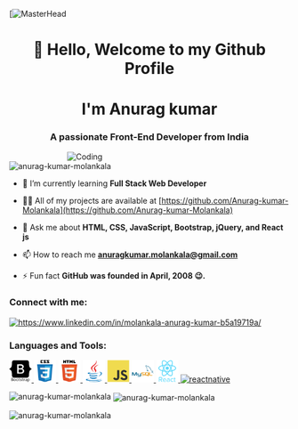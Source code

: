 [![MasterHead](https://user-images.githubusercontent.com/95478989/198955082-6e78ebb5-e1e4-49f9-8d32-6e5af3984dcd.gif)
<h1 align="center"> 👋 Hello, Welcome to my Github Profile</h1>
<h1 align="center"> I'm Anurag kumar</h1>
<h3 align="center">A passionate Front-End Developer from India</h3>
<img align="right" alt="Coding" width="400" src="https://camo.githubusercontent.com/b0476e711d948b5db51678ba19f80da25ccc88d5893852563e216ad833cbeb55/68747470733a2f2f63646e2e66696c65737461636b636f6e74656e742e636f6d2f6566625352313868543575524b756f307a6f4d41"></img>

<p align="left"> <img src="https://komarev.com/ghpvc/?username=anurag-kumar-molankala&label=Profile%20views&color=0e75b6&style=flat" alt="anurag-kumar-molankala" /> </p>

- 🌱 I’m currently learning **Full Stack Web Developer**

- 👨‍💻 All of my projects are available at [https://github.com/Anurag-kumar-Molankala](https://github.com/Anurag-kumar-Molankala)

- 💬 Ask me about **HTML, CSS, JavaScript, Bootstrap, jQuery, and React js**

- 📫 How to reach me **anuragkumar.molankala@gmail.com**

- ⚡ Fun fact **GitHub was founded in April, 2008 😉.**

<h3 align="left">Connect with me:</h3>
<p align="left">
<a href="[https://linkedin.com/in/https://www.linkedin.com/in/molankala-anurag-kumar-b5a19719a](https://www.linkedin.com/in/molankala-anurag-kumar-b5a19719a)" target="blank"><img align="center" src="https://raw.githubusercontent.com/rahuldkjain/github-profile-readme-generator/master/src/images/icons/Social/linked-in-alt.svg" alt="https://www.linkedin.com/in/molankala-anurag-kumar-b5a19719a/" height="30" width="40" /></a>
</p>

<h3 align="left">Languages and Tools:</h3>
<p align="left"> <a href="https://getbootstrap.com" target="_blank" rel="noreferrer"> <img src="https://raw.githubusercontent.com/devicons/devicon/master/icons/bootstrap/bootstrap-plain-wordmark.svg" alt="bootstrap" width="40" height="40"/> </a> <a href="https://www.w3schools.com/css/" target="_blank" rel="noreferrer"> <img src="https://raw.githubusercontent.com/devicons/devicon/master/icons/css3/css3-original-wordmark.svg" alt="css3" width="40" height="40"/> </a> <a href="https://www.w3.org/html/" target="_blank" rel="noreferrer"> <img src="https://raw.githubusercontent.com/devicons/devicon/master/icons/html5/html5-original-wordmark.svg" alt="html5" width="40" height="40"/> </a> <a href="https://www.java.com" target="_blank" rel="noreferrer"> <img src="https://raw.githubusercontent.com/devicons/devicon/master/icons/java/java-original.svg" alt="java" width="40" height="40"/> </a> <a href="https://developer.mozilla.org/en-US/docs/Web/JavaScript" target="_blank" rel="noreferrer"> <img src="https://raw.githubusercontent.com/devicons/devicon/master/icons/javascript/javascript-original.svg" alt="javascript" width="40" height="40"/> </a> <a href="https://www.mysql.com/" target="_blank" rel="noreferrer"> <img src="https://raw.githubusercontent.com/devicons/devicon/master/icons/mysql/mysql-original-wordmark.svg" alt="mysql" width="40" height="40"/> </a> <a href="https://reactjs.org/" target="_blank" rel="noreferrer"> <img src="https://raw.githubusercontent.com/devicons/devicon/master/icons/react/react-original-wordmark.svg" alt="react" width="40" height="40"/> </a> <a href="https://reactnative.dev/" target="_blank" rel="noreferrer"> <img src="https://reactnative.dev/img/header_logo.svg" alt="reactnative" width="40" height="40"/> </a> </p>

<p><img align="left" src="https://github-readme-stats.vercel.app/api/top-langs?username=anurag-kumar-molankala&show_icons=true&locale=en&layout=compact" alt="anurag-kumar-molankala" /></p>

<p>&nbsp;<img align="center" src="https://github-readme-stats.vercel.app/api?username=anurag-kumar-molankala&show_icons=true&locale=en" alt="anurag-kumar-molankala" /></p>

<p><img align="center" src="https://github-readme-streak-stats.herokuapp.com/?user=anurag-kumar-molankala&" alt="anurag-kumar-molankala" /></p>
